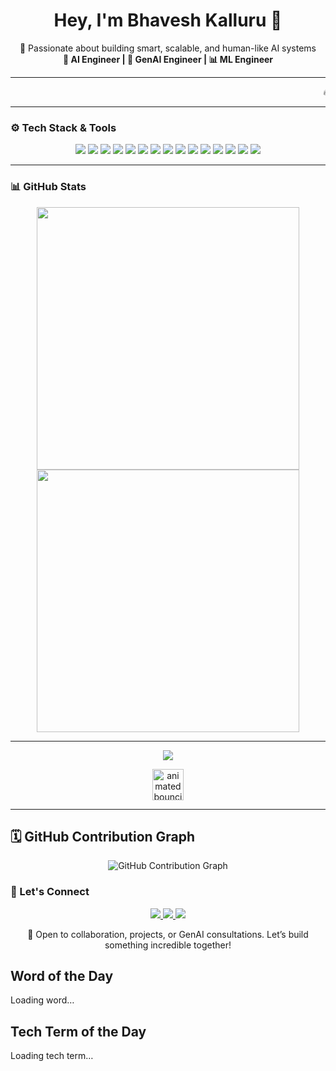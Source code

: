 <h1 align="center">Hey, I'm Bhavesh Kalluru 👋</h1>

<p align="center">
  🚀 Passionate about building smart, scalable, and human-like AI systems  
  <br/>
  <strong>🧠 AI Engineer | 🤖 GenAI Engineer | 📊 ML Engineer</strong>
</p>

---

<marquee behavior="scroll" direction="left" scrollamount="6">
🔥 Let's build the future of AI together — Collaborate • Create • Automate • Innovate 🔥
</marquee>

---

### ⚙️ Tech Stack & Tools

<p align="center">
  <img src="https://img.shields.io/badge/-Python-3776AB?style=for-the-badge&logo=python&logoColor=white"/>
  <img src="https://img.shields.io/badge/-AI-181717?style=for-the-badge&logo=openai"/>
  <img src="https://img.shields.io/badge/-GenAI-000000?style=for-the-badge&logo=cloudflare"/>
  <img src="https://img.shields.io/badge/-Machine%20Learning-10274A?style=for-the-badge&logo=scikitlearn"/>
  <img src="https://img.shields.io/badge/-Deep%20Learning-0A0F23?style=for-the-badge&logo=pytorch"/>
  <img src="https://img.shields.io/badge/-NLP-BB2528?style=for-the-badge&logo=spacy"/>
  <img src="https://img.shields.io/badge/-Transformers-FF6F61?style=for-the-badge&logo=huggingface"/>
  <img src="https://img.shields.io/badge/-ANN-5A5A5A?style=for-the-badge"/>
  <img src="https://img.shields.io/badge/-CNN-0044CC?style=for-the-badge"/>
  <img src="https://img.shields.io/badge/-Zapier-FF4A00?style=for-the-badge&logo=zapier"/>
  <img src="https://img.shields.io/badge/-Make-0081C6?style=for-the-badge&logo=make"/>
  <img src="https://img.shields.io/badge/-OpenAI%20API-412991?style=for-the-badge&logo=openai"/>
  <img src="https://img.shields.io/badge/-FastAPI-009688?style=for-the-badge&logo=fastapi"/>
  <img src="https://img.shields.io/badge/-HuggingFace-FCC72B?style=for-the-badge&logo=huggingface"/>
  <img src="https://img.shields.io/badge/-Gemini-4285F4?style=for-the-badge&logo=google"/>
</p>

---

### 📊 GitHub Stats

<p align="center">
  <img src="https://github-readme-stats.vercel.app/api?username=bhavesh-kalluru&show_icons=true&theme=tokyonight&count_private=true&hide_border=true&border_radius=10" width="420"/>
  <img src="https://github-readme-streak-stats.herokuapp.com?user=bhavesh-kalluru&theme=tokyonight&hide_border=true&border_radius=10" width="420"/>
</p>

---

<p align="center">
  <img src="https://github.com/bhavesh-kalluru/snk/raw/output/github-contribution-grid-snake.svg?color_snake=#00FF00&color_dots=#d0e7ff,#b3d1ff,#66b2ff,#3399ff,#007acc" />
</p>

<p align="center">
  <img src="https://media.giphy.com/media/l0MYt5jPR6QX5pnqM/giphy.gif" width="50" alt="animated bouncing toy" />
</p>

---

## 🗓️ GitHub Contribution Graph

<div align="center">
  <img src="https://github-readme-activity-graph.vercel.app/graph?username=bhavesh-kalluru&theme=react-dark" alt="GitHub Contribution Graph" />
</div>

### 🤝 Let's Connect

<p align="center">
  <a href="https://www.linkedin.com/in/bhaveshkalluru/" target="_blank">
    <img src="https://img.shields.io/badge/LinkedIn-0A66C2?style=for-the-badge&logo=linkedin&logoColor=white"/>
  </a>
  <a href="https://github.com/bhavesh-kalluru" target="_blank">
    <img src="https://img.shields.io/badge/GitHub-181717?style=for-the-badge&logo=github&logoColor=white"/>
  </a>
  <a href="mailto:youremail@example.com" target="_blank">
    <img src="https://img.shields.io/badge/Email-D14836?style=for-the-badge&logo=gmail&logoColor=white"/>
  </a>
</p>

<p align="center">
  🚀 Open to collaboration, projects, or GenAI consultations. Let’s build something incredible together!
</p>

## Word of the Day

<!--START_SECTION:word-->
Loading word…
<!--END_SECTION:word-->

## Tech Term of the Day

<!--START_SECTION:tech-->
Loading tech term…
<!--END_SECTION:tech-->





